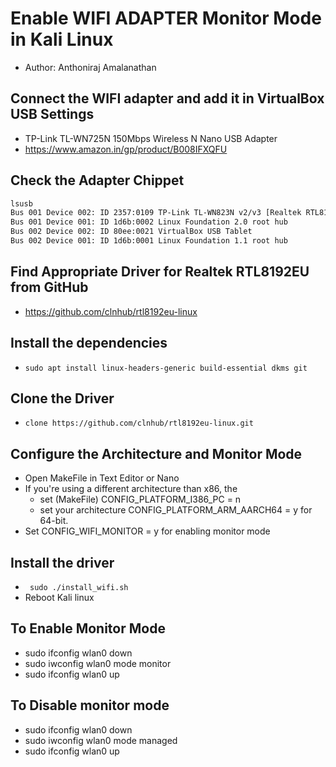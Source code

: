 # Enable WIFI ADAPTER Monitor Mode in Kali Linux
- Author: Anthoniraj Amalanathan

## Connect the WIFI adapter and add it in VirtualBox USB Settings
 - TP-Link TL-WN725N 150Mbps Wireless N Nano USB Adapter 
 - https://www.amazon.in/gp/product/B008IFXQFU

## Check the Adapter Chippet
```bash
lsusb
Bus 001 Device 002: ID 2357:0109 TP-Link TL-WN823N v2/v3 [Realtek RTL8192EU]
Bus 001 Device 001: ID 1d6b:0002 Linux Foundation 2.0 root hub
Bus 002 Device 002: ID 80ee:0021 VirtualBox USB Tablet
Bus 002 Device 001: ID 1d6b:0001 Linux Foundation 1.1 root hub
```

## Find Appropriate Driver for Realtek RTL8192EU from GitHub
- https://github.com/clnhub/rtl8192eu-linux

## Install the dependencies 
- `sudo apt install linux-headers-generic build-essential dkms git`

## Clone the Driver
- `clone https://github.com/clnhub/rtl8192eu-linux.git`

## Configure the Architecture and Monitor Mode
- Open MakeFile in Text Editor or Nano
- If you're using a different architecture than x86, the  
	- set (MakeFile) CONFIG_PLATFORM_I386_PC = n 
	- set your architecture CONFIG_PLATFORM_ARM_AARCH64 = y for 64-bit.
- Set CONFIG_WIFI_MONITOR = y for enabling monitor mode

## Install the driver
- ` sudo ./install_wifi.sh`
- Reboot Kali linux

## To Enable Monitor Mode
- sudo ifconfig wlan0 down
- sudo iwconfig wlan0 mode monitor
- sudo ifconfig wlan0 up

## To Disable monitor mode
- sudo ifconfig wlan0 down
- sudo iwconfig wlan0 mode managed
- sudo ifconfig wlan0 up